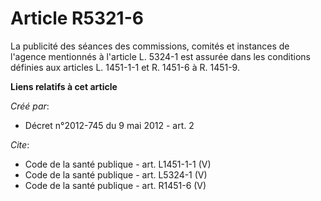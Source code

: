 # Article R5321-6

La publicité des séances des commissions, comités et instances de l'agence mentionnés à l'article L. 5324-1 est assurée dans
les conditions définies aux articles L. 1451-1-1 et R. 1451-6 à R. 1451-9.

**Liens relatifs à cet article**

_Créé par_:

  - Décret n°2012-745 du 9 mai 2012 - art. 2

_Cite_:

  - Code de la santé publique - art. L1451-1-1 (V)
  - Code de la santé publique - art. L5324-1 (V)
  - Code de la santé publique - art. R1451-6 (V)
